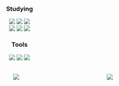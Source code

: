 <div align=center> 
  	<h3> Studying </h3>
</div>
<div align=center>
	<img src="https://img.shields.io/badge/JavaScript-F7DF1E?style=flat&logo=JavaScript&logoColor=white" />
	<img src="https://img.shields.io/badge/Node.js-339933?style=flat&logo=Node.js&logoColor=white" />
	<img src="https://img.shields.io/badge/Nest.js-E0234E?style=flat&logo=Nest.js&logoColor=white" />
	<br>
	<img src="https://img.shields.io/badge/Python-3776AB?style=flat&logo=Python&logoColor=white" />
	<img src="https://img.shields.io/badge/MongoDB-47A248?style=flat&logo=MongoDB&logoColor=white" />
	<img src="https://img.shields.io/badge/Mongoose-880000?style=flat&logo=Mongoose&logoColor=white" />
	<br>
</div>
<div align=center>
	<h3> Tools </h3>
</div>
<div align=center>
	<img src="https://img.shields.io/badge/Visual%20Studio%20Code-007ACC?style=flat&logo=VisualStudioCode&logoColor=white" />
	<img src="https://img.shields.io/badge/GitHub-181717?style=flat&logo=GitHub&logoColor=white" />
	<img src="https://img.shields.io/badge/Git-F05032?style=flat&logo=Git&logoColor=white" />
</div>
<br>
<div align="center">
  	<br>
	<img src="https://github-readme-stats.vercel.app/api/top-langs/?username=ryongseong&theme=midnight-purple">
	<a href="https://solved.ac/xmssnsk"><img align="right" src="http://mazassumnida.wtf/api/v2/generate_badge?boj=xmssnsk&theme=dark"/></a>
</div>
<!-- ![Anurag's GitHub stats](https://github-readme-stats.vercel.app/api?username=ryongseong&count_private=true) -->
